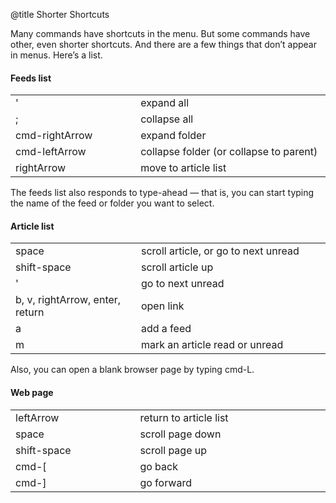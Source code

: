 @title Shorter Shortcuts

Many commands have shortcuts in the menu. But some commands have other, even shorter shortcuts. And there are a few things that don’t appear in menus. Here’s a list.

#### Feeds list

<table border="0" cellpadding="4" cellspacing="1">
<tr class="altrow"><td class="ui" width="200">'</td><td width="322">expand all</td></tr>
<tr><td class="ui">;</td><td>collapse all</td></tr>
<tr class="altrow"><td class="ui">cmd-rightArrow</td><td>expand folder</td></tr>
<tr><td class="ui">cmd-leftArrow</td><td>collapse folder (or collapse to parent)</td></tr>
<tr class="altrow"><td class="ui">rightArrow</td><td>move to article list</td></tr>
</table>

The feeds list also responds to type-ahead — that is, you can start typing the name of the feed or folder you want to select.


#### Article list

<table border="0" cellpadding="4" cellspacing="1">
<tr class="altrow"><td class="ui" width="200">space</td><td width="322">scroll article, or go to next unread</td></tr>
<tr><td class="ui">shift-space</td><td>scroll article up</td></tr>
<tr class="altrow"><td class="ui">'</td><td>go to next unread</td></tr>
<tr><td class="ui">b, v, rightArrow, enter, return</td><td>open link</td></tr>
<tr class="altrow"><td class="ui">a</td><td>add a feed</td></tr>
<tr><td class="ui">m</td><td>mark an article read or unread</td></tr>
</table>

Also, you can open a blank browser page by typing cmd-L.

#### Web page

<table border="0" cellpadding="4" cellspacing="1">
<tr class="altrow"><td class="ui" width="200">leftArrow</td><td width="322">return to article list</td></tr>
<tr><td class="ui">space</td><td>scroll page down</td></tr>
<tr class="altrow"><td class="ui">shift-space</td><td>scroll page up</td></tr>
<tr><td class="ui">cmd-[</td><td>go back</td></tr>
<tr class="altrow"><td class="ui">cmd-]</td><td>go forward</td></tr>
</table>
